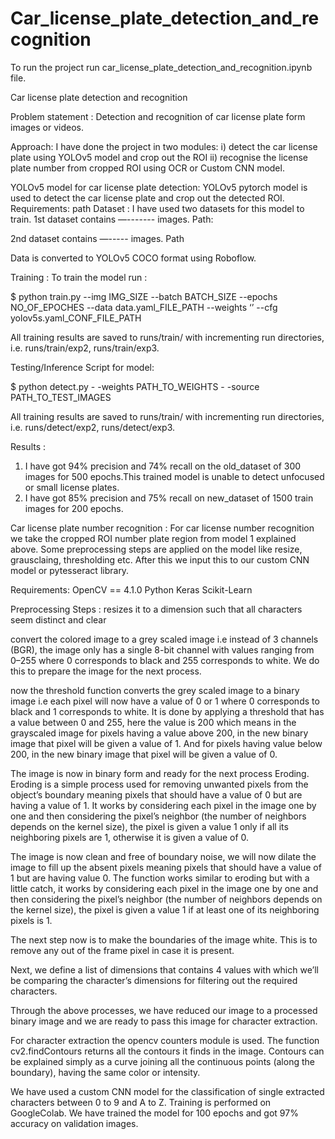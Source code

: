 # Car_license_plate_detection_and_recognition
To run the project run car_license_plate_detection_and_recognition.ipynb file.

Car license plate detection and recognition

 Problem statement : Detection and recognition of car license plate form images or videos.



Approach:
I have done the project in two modules:
i) detect the car license plate using YOLOv5 model and crop out the ROI
ii) recognise the license plate number from cropped ROI using OCR or Custom CNN model.


YOLOv5 model for car license plate detection:
YOLOv5 pytorch model is used to detect the car license plate and crop out the detected ROI.  
Requirements:  path
Dataset : I have used two datasets for this model to train.
1st dataset contains —------- images.
Path:

2nd dataset contains —----- images.
Path

Data is converted to YOLOv5 COCO format using Roboflow.

Training :
 To train the model run : 

$ python train.py --img IMG_SIZE --batch BATCH_SIZE --epochs NO_OF_EPOCHES --data data.yaml_FILE_PATH --weights ‘’  --cfg yolov5s.yaml_CONF_FILE_PATH

All training results are saved to runs/train/ with incrementing run directories, i.e. runs/train/exp2, runs/train/exp3.

Testing/Inference Script for model:

$ python detect.py - -weights PATH_TO_WEIGHTS  - -source PATH_TO_TEST_IMAGES

All training results are saved to runs/train/ with incrementing run directories, i.e. runs/detect/exp2, runs/detect/exp3.




Results : 
1. I have got 94% precision and 74% recall on the old_dataset of 300 images for 500 epochs.This trained model is unable to detect unfocused or small license plates.
2. I have got 85% precision and 75% recall on new_dataset of 1500 train images for 200 epochs.

Car license plate number recognition : 
For car license number recognition we take the cropped ROI number plate region from model 1 explained above. Some preprocessing steps are applied on the model like resize, grausclaing, thresholding etc. After this we input this to our custom CNN model or pytesseract library.

Requirements:
OpenCV == 4.1.0
Python
Keras
Scikit-Learn

Preprocessing Steps :
resizes it to a dimension such that all characters seem distinct and clear

convert the colored image to a grey scaled image i.e instead of 3 channels (BGR), the image only has a single 8-bit channel with values ranging from 0–255 where 0 corresponds to black and 255 corresponds to white. We do this to prepare the image for the next process.

now the threshold function converts the grey scaled image to a binary image i.e each pixel will now have a value of 0 or 1 where 0 corresponds to black and 1 corresponds to white. It is done by applying a threshold that has a value between 0 and 255, here the value is 200 which means in the grayscaled image for pixels having a value above 200, in the new binary image that pixel will be given a value of 1. And for pixels having value below 200, in the new binary image that pixel will be given a value of 0.

The image is now in binary form and ready for the next process Eroding. Eroding is a simple process used for removing unwanted pixels from the object’s boundary meaning pixels that should have a value of 0 but are having a value of 1. It works by considering each pixel in the image one by one and then considering the pixel’s neighbor (the number of neighbors depends on the kernel size), the pixel is given a value 1 only if all its neighboring pixels are 1, otherwise it is given a value of 0.

The image is now clean and free of boundary noise, we will now dilate the image to fill up the absent pixels meaning pixels that should have a value of 1 but are having value 0. The function works similar to eroding but with a little catch, it works by considering each pixel in the image one by one and then considering the pixel’s neighbor (the number of neighbors depends on the kernel size), the pixel is given a value 1 if at least one of its neighboring pixels is 1.

The next step now is to make the boundaries of the image white. This is to remove any out of the frame pixel in case it is present.

Next, we define a list of dimensions that contains 4 values with which we’ll be comparing the character’s dimensions for filtering out the required characters.

Through the above processes, we have reduced our image to a processed binary image and we are ready to pass this image for character extraction.



For character extraction the opencv counters  module is used.
The function cv2.findContours returns all the contours it finds in the image. Contours can be explained simply as a curve joining all the continuous points (along the boundary), having the same color or intensity.


We have used a custom CNN model for the classification of single extracted characters between 0 to 9 and A to Z. 
Training is performed on GoogleColab. We have trained the model for 100 epochs and got 97% accuracy on validation images.






